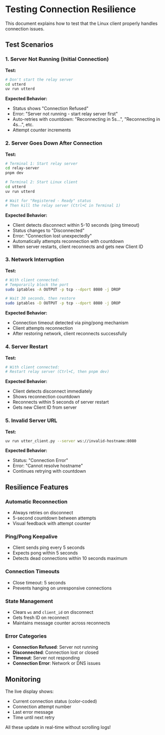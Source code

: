 # Testing Connection Resilience

This document explains how to test that the Linux client properly handles connection issues.

## Test Scenarios

### 1. Server Not Running (Initial Connection)

**Test:**
```bash
# Don't start the relay server
cd utterd
uv run utterd
```

**Expected Behavior:**
- Status shows "Connection Refused"
- Error: "Server not running - start relay server first"
- Auto-retries with countdown: "Reconnecting in 5s...", "Reconnecting in 4s...", etc.
- Attempt counter increments

### 2. Server Goes Down After Connection

**Test:**
```bash
# Terminal 1: Start relay server
cd relay-server
pnpm dev

# Terminal 2: Start Linux client
cd utterd
uv run utterd

# Wait for "Registered - Ready" status
# Then kill the relay server (Ctrl+C in Terminal 1)
```

**Expected Behavior:**
- Client detects disconnect within 5-10 seconds (ping timeout)
- Status changes to "Disconnected"
- Error: "Connection lost unexpectedly"
- Automatically attempts reconnection with countdown
- When server restarts, client reconnects and gets new Client ID

### 3. Network Interruption

**Test:**
```bash
# With client connected:
# Temporarily block the port
sudo iptables -A OUTPUT -p tcp --dport 8080 -j DROP

# Wait 30 seconds, then restore
sudo iptables -D OUTPUT -p tcp --dport 8080 -j DROP
```

**Expected Behavior:**
- Connection timeout detected via ping/pong mechanism
- Client attempts reconnection
- After restoring network, client reconnects successfully

### 4. Server Restart

**Test:**
```bash
# With client connected:
# Restart relay server (Ctrl+C, then pnpm dev)
```

**Expected Behavior:**
- Client detects disconnect immediately
- Shows reconnection countdown
- Reconnects within 5 seconds of server restart
- Gets new Client ID from server

### 5. Invalid Server URL

**Test:**
```bash
uv run utter_client.py --server ws://invalid-hostname:8080
```

**Expected Behavior:**
- Status: "Connection Error"
- Error: "Cannot resolve hostname"
- Continues retrying with countdown

## Resilience Features

### Automatic Reconnection
- Always retries on disconnect
- 5-second countdown between attempts
- Visual feedback with attempt counter

### Ping/Pong Keepalive
- Client sends ping every 5 seconds
- Expects pong within 5 seconds
- Detects dead connections within 10 seconds maximum

### Connection Timeouts
- Close timeout: 5 seconds
- Prevents hanging on unresponsive connections

### State Management
- Clears `ws` and `client_id` on disconnect
- Gets fresh ID on reconnect
- Maintains message counter across reconnects

### Error Categories
- **Connection Refused**: Server not running
- **Disconnected**: Connection lost or closed
- **Timeout**: Server not responding
- **Connection Error**: Network or DNS issues

## Monitoring

The live display shows:
- Current connection status (color-coded)
- Connection attempt number
- Last error message
- Time until next retry

All these update in real-time without scrolling logs!
